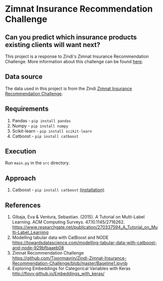 
# Zimnat Insurance Recommendation Challenge

## Can you predict which insurance products existing clients will want next?

This project is a response to Zindi's Zimnat Insurance Recommendation Challenge. More information about this challenge can be found [here](https://zindi.africa/competitions/zimnat-insurance-recommendation-challenge).

## Data source

The data used in this project is from the Zindi [Zimnat Insurance Recommendation Challenge](https://zindi.africa/competitions/zimnat-insurance-recommendation-challenge/data).

## Requirements

1. Pandas - `pip install pandas`
2. Numpy - `pip install numpy`
3. Scikit-learn - `pip install scikit-learn`
4. Catboost - `pip install catboost`

## Execution

Run `main.py` in the `src` directory.

## Approach

1. Catboost - `pip install catboost` [(installation)](https://catboost.ai/docs/installation/python-installation-method-pip-install.html#python-installation-method-pip-install)

## References

1. Gibaja, Eva & Ventura, Sebastian. (2015). A Tutorial on Multi-Label Learning. ACM Computing Surveys. 47.10.1145/2716262.
   https://www.researchgate.net/publication/270337594_A_Tutorial_on_Multi-Label_Learning
2. Modelling tabular data with CatBoost and NODE
   https://towardsdatascience.com/modelling-tabular-data-with-catboost-and-node-929bfbaaeb08
3. Zimnat Recommendation Challenge
   https://github.com/Tixonmavrin/Zindi-Zimnat-Insurance-Recommendation-Challenge/blob/master/Baseline1.ipynb
4. Exploring Embeddings for Categorical Variables with Keras
   http://flovv.github.io/Embeddings_with_keras/